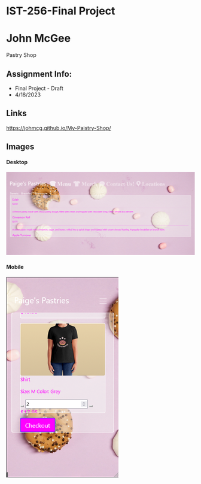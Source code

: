 # IST-256-Final Project

# John McGee
Pastry Shop

## Assignment Info:
* Final Project - Draft
* 4/18/2023

## Links
https://johmcg.github.io/My-Paistry-Shop/

## Images


#### Desktop
![desktop.png](img%2Fdesktop.png)

#### Mobile
![mobile.png](img%2Fmobile.png)
